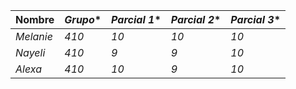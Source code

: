 | **Nombre** | *Grupo** | *Parcial 1** | *Parcial 2** | *Parcial 3** |
|------------|----------|--------------|--------------|--------------|
| _Melanie_  | _410_    | _10_         | _10_         | _10_         |
| _Nayeli_   | _410_    | _9_          | _9_          | _10_         |
| _Alexa_    | _410_    | _10_         | _9_          | _10_         |
